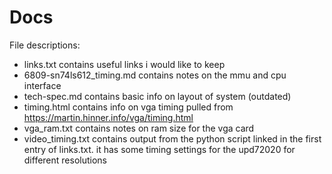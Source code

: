 # Docs

File descriptions:

- links.txt contains useful links i would like to keep
- 6809-sn74ls612_timing.md contains notes on the mmu and cpu interface
- tech-spec.md contains basic info on layout of system (outdated)
- timing.html contains info on vga timing pulled from https://martin.hinner.info/vga/timing.html
- vga_ram.txt contains notes on ram size for the vga card
- video_timing.txt contains output from the python script linked in the first entry of links.txt. it has some timing settings for the upd72020 for different resolutions